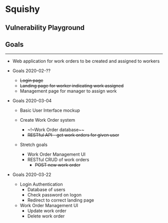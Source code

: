 # Squishy
## Vulnerability Playground

## Goals
---

- Web application for work orders to be created and assigned to workers

- Goals 2020-02-??
	- ~~Login page~~
	- ~~Landing page for worker indicating work assigned~~
	- Management page for manager to assign work

- Goals 2020-03-04
	- Basic User Interface mockup
	- Create Work Order system
		- ~!~Work Order database~~
		- ~~RESTful API - get work orders for given user~~

	- Stretch goals
		- Work Order Management UI
		- RESTful CRUD of work orders
			- ~~POST new work order~~
			
- Goals 2020-03-22
	- Login Authentication
		- Database of users
		- Check password on logon
		- Redirect to correct landing page
	- Work Order Management UI
		- Update work order
		- Delete work order